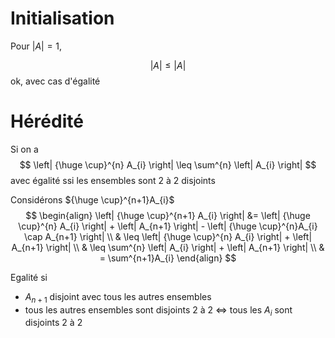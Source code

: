 # Initialisation

Pour $\left| A  \right| = 1$,

$$
\left| A \right| \leq \left| A \right|
$$
ok, avec cas d'égalité

# Hérédité

Si on a
$$
\left| {\huge \cup}^{n} A_{i} \right| \leq \sum^{n} \left| A_{i} \right|
$$
avec égalité ssi les ensembles sont 2 à 2 disjoints

Considérons ${\huge \cup}^{n+1}A_{i}$
$$
\begin{align}
\left| {\huge \cup}^{n+1} A_{i} \right| &= \left| {\huge \cup}^{n} A_{i} \right| + \left| A_{n+1} \right| - \left| {\huge \cup}^{n}A_{i} \cap A_{n+1} \right| \\
& \leq \left| {\huge \cup}^{n} A_{i} \right| + \left| A_{n+1} \right| \\
& \leq \sum^{n} \left|  A_{i} \right| + \left| A_{n+1} \right| \\
& = \sum^{n+1}A_{i}
\end{align}
$$

Egalité si 
- $A_{n+1}$ disjoint avec tous les autres ensembles
- tous les autres ensembles sont disjoints 2 à 2
$\iff$
tous les $A_{i}$ sont disjoints 2 à 2